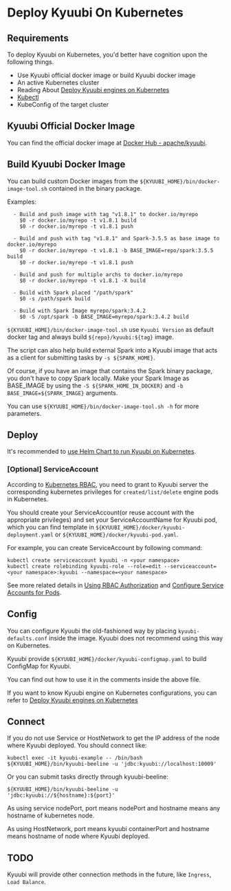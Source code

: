 <!--
- Licensed to the Apache Software Foundation (ASF) under one or more
- contributor license agreements.  See the NOTICE file distributed with
- this work for additional information regarding copyright ownership.
- The ASF licenses this file to You under the Apache License, Version 2.0
- (the "License"); you may not use this file except in compliance with
- the License.  You may obtain a copy of the License at
-
-   http://www.apache.org/licenses/LICENSE-2.0
-
- Unless required by applicable law or agreed to in writing, software
- distributed under the License is distributed on an "AS IS" BASIS,
- WITHOUT WARRANTIES OR CONDITIONS OF ANY KIND, either express or implied.
- See the License for the specific language governing permissions and
- limitations under the License.
-->

# Deploy Kyuubi On Kubernetes

## Requirements

To deploy Kyuubi on Kubernetes, you'd better have cognition upon the following things.

* Use Kyuubi official docker image or build Kyuubi docker image
* An active Kubernetes cluster
* Reading About [Deploy Kyuubi engines on Kubernetes](engine_on_kubernetes.md)
* [Kubectl](https://kubernetes.io/docs/reference/kubectl/overview/)
* KubeConfig of the target cluster

## Kyuubi Official Docker Image

You can find the official docker image at [Docker Hub - apache/kyuubi](https://registry.hub.docker.com/r/apache/kyuubi).

## Build Kyuubi Docker Image

You can build custom Docker images from the `${KYUUBI_HOME}/bin/docker-image-tool.sh` contained in the binary package.

Examples:

```shell
  - Build and push image with tag "v1.8.1" to docker.io/myrepo
    $0 -r docker.io/myrepo -t v1.8.1 build
    $0 -r docker.io/myrepo -t v1.8.1 push

  - Build and push with tag "v1.8.1" and Spark-3.5.5 as base image to docker.io/myrepo
    $0 -r docker.io/myrepo -t v1.8.1 -b BASE_IMAGE=repo/spark:3.5.5 build
    $0 -r docker.io/myrepo -t v1.8.1 push

  - Build and push for multiple archs to docker.io/myrepo
    $0 -r docker.io/myrepo -t v1.8.1 -X build

  - Build with Spark placed "/path/spark"
    $0 -s /path/spark build
    
  - Build with Spark Image myrepo/spark:3.4.2
    $0 -S /opt/spark -b BASE_IMAGE=myrepo/spark:3.4.2 build
```

`${KYUUBI_HOME}/bin/docker-image-tool.sh` use `Kyuubi Version` as default docker tag and always build `${repo}/kyuubi:${tag}` image.

The script can also help build external Spark into a Kyuubi image that acts as a client for submitting tasks by `-s ${SPARK_HOME}`.

Of course, if you have an image that contains the Spark binary package, you don't have to copy Spark locally. Make your Spark Image as BASE_IMAGE by using the `-S ${SPARK_HOME_IN_DOCKER}` and `-b BASE_IMAGE=${SPARK_IMAGE}` arguments.

You can use `${KYUUBI_HOME}/bin/docker-image-tool.sh -h` for more parameters.

## Deploy

It's recommended to [use Helm Chart to run Kyuubi on Kubernetes](../quick_start/quick_start_with_helm.md).

### [Optional] ServiceAccount

According to [Kubernetes RBAC](https://kubernetes.io/docs/reference/access-authn-authz/rbac/), you need to grant to Kyuubi server the corresponding kubernetes privileges for `created/list/delete` engine pods in Kubernetes.

You should create your ServiceAccount(or reuse account with the appropriate privileges) and set your ServiceAccountName for Kyuubi pod, which you can find template in `${KYUUBI_HOME}/docker/kyuubi-deployment.yaml` or `${KYUUBI_HOME}/docker/kyuubi-pod.yaml`.

For example, you can create ServiceAccount by following command:

```shell
kubectl create serviceaccount kyuubi -n <your namespace>
kubectl create rolebinding kyuubi-role --role=edit --serviceaccount=<your namespace>:kyuubi --namespace=<your namespace>
```

See more related details in [Using RBAC Authorization](https://kubernetes.io/docs/reference/access-authn-authz/rbac/) and [Configure Service Accounts for Pods](https://kubernetes.io/docs/tasks/configure-pod-container/configure-service-account/).

## Config

You can configure Kyuubi the old-fashioned way by placing `kyuubi-defaults.conf` inside the image. Kyuubi does not recommend using this way on Kubernetes.

Kyuubi provide `${KYUUBI_HOME}/docker/kyuubi-configmap.yaml` to build ConfigMap for Kyuubi.

You can find out how to use it in the comments inside the above file.

If you want to know Kyuubi engine on Kubernetes configurations, you can refer to [Deploy Kyuubi engines on Kubernetes](engine_on_kubernetes.md)

## Connect

If you do not use Service or HostNetwork to get the IP address of the node where Kyuubi deployed.
You should connect like:

```shell
kubectl exec -it kyuubi-example -- /bin/bash
${KYUUBI_HOME}/bin/kyuubi-beeline -u 'jdbc:kyuubi://localhost:10009'
```

Or you can submit tasks directly through kyuubi-beeline:

```shell
${KYUUBI_HOME}/bin/kyuubi-beeline -u 'jdbc:kyuubi://${hostname}:${port}'
```

As using service nodePort, port means nodePort and hostname means any hostname of kubernetes node.

As using HostNetwork, port means kyuubi containerPort and hostname means hostname of node where Kyuubi deployed.

## TODO

Kyuubi will provide other connection methods in the future, like `Ingress`, `Load Balance`.
